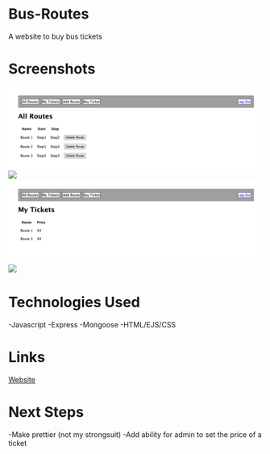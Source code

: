 # Bus-Routes
A website to buy bus tickets

# Screenshots

<img src="public/images/routes.png">
<img src="images/addRoute.png">
<img src="/public/images/myTickets.png">
<img src="/images/buyTicket.png">

# Technologies Used

-Javascript
-Express
-Mongoose
-HTML/EJS/CSS

# Links

[Website](https://shrouded-thicket-18940.herokuapp.com/)

# Next Steps

-Make prettier (not my strongsuit)
-Add ability for admin to set the price of a ticket